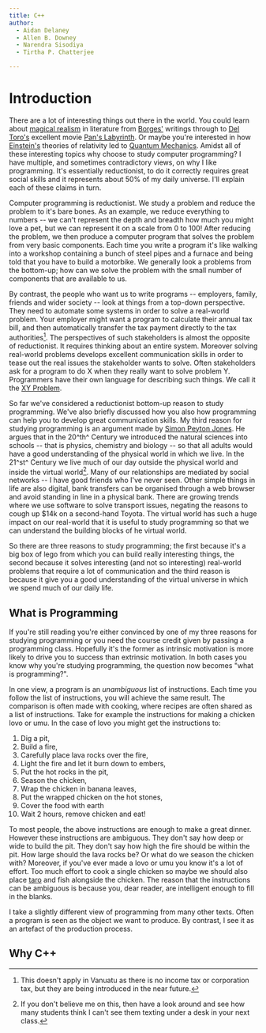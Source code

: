 ```yaml
---
title: C++
author:
  - Aidan Delaney
  - Allen B. Downey
  - Narendra Sisodiya
  - Tirtha P. Chatterjee

---
```


# Introduction

There are a lot of interesting things out there in the world.  You could learn about [magical realism](https://en.wikipedia.org/wiki/Magic_realism) in literature from [Borges'](https://en.wikipedia.org/wiki/Jorge_Luis_Borges) writings through to [Del Toro's](https://en.wikipedia.org/wiki/Guillermo_del_Toro) excellent movie [Pan's Labyrinth](https://en.wikipedia.org/wiki/Pan%27s_Labyrinth).  Or maybe you're interested in how [Einstein's](https://en.wikipedia.org/wiki/Albert_Einstein) theories of relativity led to [Quantum Mechanics](https://en.wikipedia.org/wiki/Quantum_mechanics).  Amidst all of these interesting topics why choose to study computer programming?  I have multiple, and sometimes contradictory views, on why I like programming.  It's essentially reductionist, to do it correctly requires great social skills and it represents about 50% of my daily universe.  I'll explain each of these claims in turn.

Computer programming is reductionist.  We study a problem and reduce the problem to it's bare bones.  As an example, we reduce everything to numbers -- we can't represent the depth and breadth how much you might love a pet, but we can represent it on a scale from 0 to 100!  After reducing the problem, we then produce a computer program that solves the problem from very basic components.  Each time you write a program it's like walking into a workshop containing a bunch of steel pipes and a furnace and being told that you have to build a motorbike.  We generally look a problems from the bottom-up; how can we solve the problem with the small number of components that are available to us.

By contrast, the people who want us to write programs --  employers, family, friends and wider society -- look at things from a top-down perspective.  They need to automate some systems in order to solve a real-world problem.  Your employer might want a program to calculate their annual tax bill, and then automatically transfer the tax payment directly to the tax authorities[^vanuatu].  The perspectives of such stakeholders is almost the opposite of reductionist.  It requires thinking about an entire system.  Moreover solving real-world problems develops excellent communication skills in order to tease out the real issues the stakeholder wants to solve.  Often stakeholders ask for a program to do X when they really want to solve problem Y.  Programmers have their own language for describing such things.  We call it the [XY Problem](https://en.wikipedia.org/wiki/XY_problem).

So far we've considered a reductionist bottom-up reason to study programming.  We've also briefly discussed how you also how programming can help you to develop great communication skills.  My third reason for studying programming is an argument made by [Simon Peyton Jones](https://en.wikipedia.org/wiki/Simon_Peyton_Jones).  He argues that in the 20^th^ Century we introduced the natural sciences into schools -- that is physics, chemistry and biology -- so that all adults would have a good understanding of the physical world in which we live.  In the 21^st^ Century we live much of our day outside the physical world and inside the virtual world[^dontbelieve].  Many of our relationships are mediated by social networks -- I have good friends who I've never seen.  Other simple things in life are also digital, bank transfers can be organised through a web browser and avoid standing in line in a physical bank.  There are growing trends where we use software to solve transport issues, negating the reasons to cough up $14k on a second-hand Toyota.  The virtual world has such a huge impact on our real-world that it is useful to study programming so that we can understand the building blocks of he virtual world.

So there are three reasons to study programming; the first because it's a big box of lego from which you can build really interesting things, the second because it solves interesting (and not so interesting) real-world problems that require a lot of communication and the third reason is because it give you a good understanding of the virtual universe in which we spend much of our daily life.

## What is Programming

If you're still reading you're either convinced by one of my three reasons for studying programming or you need the course credit given by passing a programming class.  Hopefully it's the former as intrinsic motivation is more likely to drive you to success than extrinsic motivation.  In both cases you know why you're studying programming, the question now becomes "what is programming?".

In one view, a program is an _unambiguous_ list of instructions.  Each time you follow the list of instructions, you will achieve the same result.  The comparison is often made with cooking, where recipes are often shared as a list of instructions.  Take for example the instructions for making a chicken lovo or umu.  In the case of lovo you might get the instructions to:

  1. Dig a pit,
  2. Build a fire,
  3. Carefully place lava rocks over the fire,
  4. Light the fire and let it burn down to embers,
  5. Put the hot rocks in the pit,
  6. Season the chicken,
  7. Wrap the chicken in banana leaves,
  8. Put the wrapped chicken on the hot stones,
  9. Cover the food with earth
  10. Wait 2 hours, remove chicken and eat!

To most people, the above instructions are enough to make a great dinner.  However these instructions are ambiguous.  They don't say how deep or wide to build the pit.  They don't say how high the fire should be within the pit.  How large should the lava rocks be?  Or what do we season the chicken with?  Moreover, if you've ever made a lovo or umu you know it's a lot of effort.  Too much effort to cook a single chicken so maybe we should also place [taro](http://en.wikipedia.org/wiki/taro) and fish alongside the chicken.  The reason that the instructions can be ambiguous is because you, dear reader, are intelligent enough to fill in the blanks.

I take a slightly different view of programming from many other texts.  Often a program is seen as the object we want to produce.  By contrast, I see it as an artefact of the production process.

## Why C++

[^vanuatu]: This doesn't apply in Vanuatu as there is no income tax or corporation tax, but they are being introduced in the near future.
[^dontbelieve]: If you don't believe me on this, then have a look around and see how many students think I can't see them texting under a desk in your next class.
